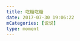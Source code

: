 ```yaml
---
title: 吃糖吃糖
date: 2017-07-30 19:06:22
mCategories: [说说]
type: moment
---
```


<div id="pics-20170730190622"></div>

<script src="/lib/moment/pics.js"></script>
<script>
var data = [
    {"link": "2017-07-30_000000.jpeg", "type": "shuoshuo"}
];
picsRender(data, "pics-20170730190622");
</script>
